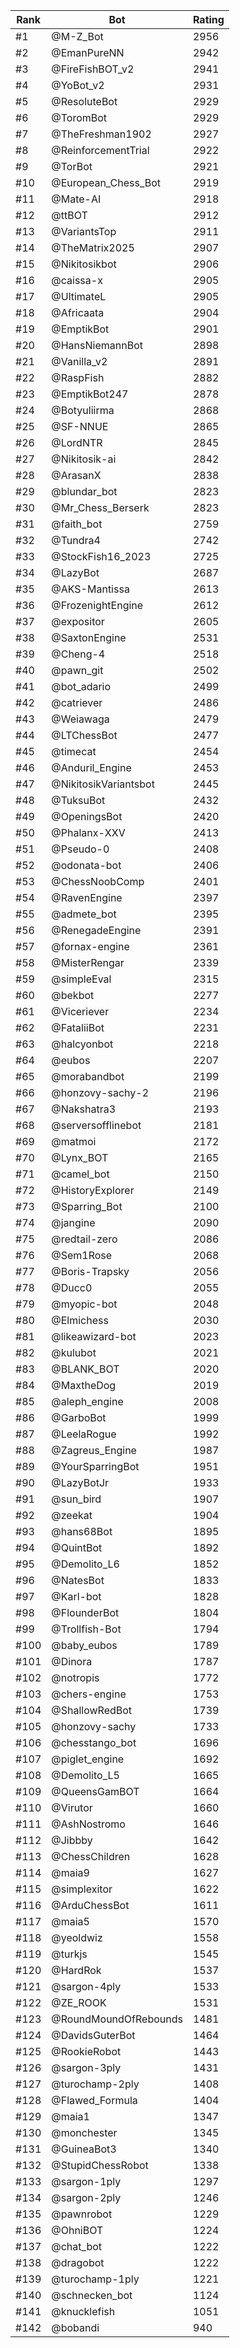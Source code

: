 Rank|Bot|Rating
---|---|---
#1|@M-Z_Bot|2956
#2|@EmanPureNN|2942
#3|@FireFishBOT_v2|2941
#4|@YoBot_v2|2931
#5|@ResoluteBot|2929
#6|@ToromBot|2929
#7|@TheFreshman1902|2927
#8|@ReinforcementTrial|2922
#9|@TorBot|2921
#10|@European_Chess_Bot|2919
#11|@Mate-AI|2918
#12|@ttBOT|2912
#13|@VariantsTop|2911
#14|@TheMatrix2025|2907
#15|@Nikitosikbot|2906
#16|@caissa-x|2905
#17|@UltimateL|2905
#18|@Africaata|2904
#19|@EmptikBot|2901
#20|@HansNiemannBot|2898
#21|@Vanilla_v2|2891
#22|@RaspFish|2882
#23|@EmptikBot247|2878
#24|@Botyuliirma|2868
#25|@SF-NNUE|2865
#26|@LordNTR|2845
#27|@Nikitosik-ai|2842
#28|@ArasanX|2838
#29|@blundar_bot|2823
#30|@Mr_Chess_Berserk|2823
#31|@faith_bot|2759
#32|@Tundra4|2742
#33|@StockFish16_2023|2725
#34|@LazyBot|2687
#35|@AKS-Mantissa|2613
#36|@FrozenightEngine|2612
#37|@expositor|2605
#38|@SaxtonEngine|2531
#39|@Cheng-4|2518
#40|@pawn_git|2502
#41|@bot_adario|2499
#42|@catriever|2486
#43|@Weiawaga|2479
#44|@LTChessBot|2477
#45|@timecat|2454
#46|@Anduril_Engine|2453
#47|@NikitosikVariantsbot|2445
#48|@TuksuBot|2432
#49|@OpeningsBot|2420
#50|@Phalanx-XXV|2413
#51|@Pseudo-0|2408
#52|@odonata-bot|2406
#53|@ChessNoobComp|2401
#54|@RavenEngine|2397
#55|@admete_bot|2395
#56|@RenegadeEngine|2391
#57|@fornax-engine|2361
#58|@MisterRengar|2339
#59|@simpleEval|2315
#60|@bekbot|2277
#61|@Viceriever|2234
#62|@FataliiBot|2231
#63|@halcyonbot|2218
#64|@eubos|2207
#65|@morabandbot|2199
#66|@honzovy-sachy-2|2196
#67|@Nakshatra3|2193
#68|@serversofflinebot|2181
#69|@matmoi|2172
#70|@Lynx_BOT|2165
#71|@camel_bot|2150
#72|@HistoryExplorer|2149
#73|@Sparring_Bot|2100
#74|@jangine|2090
#75|@redtail-zero|2086
#76|@Sem1Rose|2068
#77|@Boris-Trapsky|2056
#78|@Ducc0|2055
#79|@myopic-bot|2048
#80|@Elmichess|2030
#81|@likeawizard-bot|2023
#82|@kulubot|2021
#83|@BLANK_BOT|2020
#84|@MaxtheDog|2019
#85|@aleph_engine|2008
#86|@GarboBot|1999
#87|@LeelaRogue|1992
#88|@Zagreus_Engine|1987
#89|@YourSparringBot|1951
#90|@LazyBotJr|1933
#91|@sun_bird|1907
#92|@zeekat|1904
#93|@hans68Bot|1895
#94|@QuintBot|1892
#95|@Demolito_L6|1852
#96|@NatesBot|1833
#97|@Karl-bot|1828
#98|@FlounderBot|1804
#99|@Trollfish-Bot|1794
#100|@baby_eubos|1789
#101|@Dinora|1787
#102|@notropis|1772
#103|@chers-engine|1753
#104|@ShallowRedBot|1739
#105|@honzovy-sachy|1733
#106|@chesstango_bot|1696
#107|@piglet_engine|1692
#108|@Demolito_L5|1665
#109|@QueensGamBOT|1664
#110|@Virutor|1660
#111|@AshNostromo|1646
#112|@Jibbby|1642
#113|@ChessChildren|1628
#114|@maia9|1627
#115|@simplexitor|1622
#116|@ArduChessBot|1611
#117|@maia5|1570
#118|@yeoldwiz|1558
#119|@turkjs|1545
#120|@HardRok|1537
#121|@sargon-4ply|1533
#122|@ZE_ROOK|1531
#123|@RoundMoundOfRebounds|1481
#124|@DavidsGuterBot|1464
#125|@RookieRobot|1443
#126|@sargon-3ply|1431
#127|@turochamp-2ply|1408
#128|@Flawed_Formula|1404
#129|@maia1|1347
#130|@monchester|1345
#131|@GuineaBot3|1340
#132|@StupidChessRobot|1338
#133|@sargon-1ply|1297
#134|@sargon-2ply|1246
#135|@pawnrobot|1229
#136|@OhniBOT|1224
#137|@chat_bot|1222
#138|@dragobot|1222
#139|@turochamp-1ply|1221
#140|@schnecken_bot|1124
#141|@knucklefish|1051
#142|@bobandi|940
